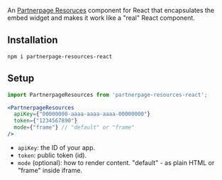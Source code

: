 An [Partnerpage Resoruces](https://resources.partnerpage.io/) component for React that encapsulates the embed widget and makes it work like a "real" React component.

## Installation

```
npm i partnerpage-resources-react
```

## Setup

```jsx
import PartnerpageResources from 'partnerpage-resources-react';

<PartnerpageResources
  apiKey={"00000000-aaaa-aaaa-aaaa-00000000"}
  token={"1234567890"}
  mode={"frame"} // "default" or "frame"
/>
``` 

* `apiKey`: the ID of your app.
* `token`: public token (id).
* `mode` (optional): how to render content. "default" - as plain HTML or "frame" inside iframe.